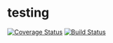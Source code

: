 # testing

[![Coverage Status](https://coveralls.io/repos/github/egorhristoforov/testing/badge.svg)](https://coveralls.io/github/egorhristoforov/testing)
[![Build Status](https://travis-ci.org/egorhristoforov/testing.svg?branch=master)](https://travis-ci.org/egorhristoforov/testing)
